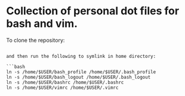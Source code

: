 # Collection of personal dot files for bash and vim.

To clone the repository:

```git clone https://github.com/Curtis/MyDots

and then run the following to symlink in home directory:

```bash
ln -s /home/$USER/bash_profile /home/$USER/.bash_profile 
ln -s /home/$USER/bash_logout /home/$USER/.bash_logout
ln -s /home/$USER/bashrc /home/$USER/.bashrc
ln -s /home/$USER/vimrc /home/$USER/.vimrc 
```
